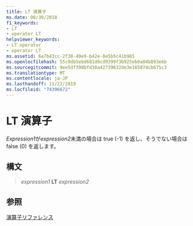 ```yaml
---
title: LT 演算子
ms.date: 08/30/2018
f1_keywords:
- LT
- operator LT
helpviewer_keywords:
- LT operator
- operator LT
ms.assetid: 6a7b43cc-2f38-49e9-b42e-8e5b5c41b965
ms.openlocfilehash: 55c0db5ebd681d0cd9399f3b925eb0a04b893e6b
ms.sourcegitcommit: 9ee5df398bfd30a42739632de3e165874cb675c3
ms.translationtype: MT
ms.contentlocale: ja-JP
ms.lasthandoff: 11/22/2019
ms.locfileid: "74396672"
---
```

# <a name="operator-lt"></a>LT 演算子

*Expression1*が*expression2*未満の場合は true (-1) を返し、そうでない場合は false (0) を返します。

## <a name="syntax"></a>構文

> *expression1* **LT** *expression2*

## <a name="see-also"></a>参照

[演算子リファレンス](operators-reference.md)
